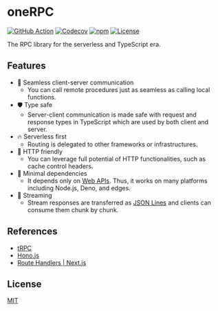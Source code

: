 # oneRPC

[![GitHub Action](https://img.shields.io/github/actions/workflow/status/raviqqe/onerpc/test.yaml?branch=main&style=flat-square)](https://github.com/raviqqe/onerpc/actions)
[![Codecov](https://img.shields.io/codecov/c/github/raviqqe/onerpc.svg?style=flat-square)](https://codecov.io/gh/raviqqe/onerpc)
[![npm](https://img.shields.io/npm/v/onerpc?style=flat-square)](https://www.npmjs.com/package/onerpc)
[![License](https://img.shields.io/github/license/raviqqe/onerpc.svg?style=flat-square)](LICENSE)

The RPC library for the serverless and TypeScript era.

## Features

- 🔮 Seamless client-server communication
  - You can call remote procedures just as seamless as calling local functions.
- 🛡️ Type safe
  - Server-client communication is made safe with request and response types in TypeScript which are used by both client and server.
- 🔥 Serverless first
  - Routing is delegated to other frameworks or infrastructures.
- 🤝 HTTP friendly
  - You can leverage full potential of HTTP functionalities, such as cache control headers.
- 🐁 Minimal dependencies
  - It depends only on [Web APIs](https://developer.mozilla.org/en-US/docs/Web/API). Thus, it works on many platforms including Node.js, Deno, and edges.
- 🌊 Streaming
  - Stream responses are transferred as [JSON Lines](https://jsonlines.org/) and clients can consume them chunk by chunk.

## References

- [tRPC](https://trpc.io/)
- [Hono.js](https://hono.dev/)
- [Route Handlers | Next.js](https://nextjs.org/docs/app/building-your-application/routing/router-handlers)

## License

[MIT](LICENSE)
